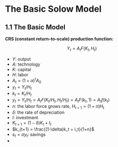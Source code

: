 
# The Basic Solow Model

## 1.1 The Basic Model

**CRS (constant return-to-scale) production function:**

$$Y_t = A_t F(K_t, H_t)$$

- $Y$: output
- $A$: technology
- $K$: capital
- $H$: labor
- $A_t = (1+\alpha)^t A_0$
- $y_t = Y_t / H_t$
- $k_t = K_t / H_t$
- $y_t = Y_t / H_t = A_t F(K_t / H_t, H_t / H_t) =A_t F(k_t, 1) = A_t f(k_t)$
- $n$: the labor force grows rate, $H_{t+1} = (1+n)H_t$
- $\delta$: the rate of depreciation
- $I$: investment
- $K_{t+1} = (1-\delta) K_t + I_t$
- $k_{t+1} = \frac{(1-\delta)k_t + i_t}{1+n}$
- $s_t = \sigma y_t$: savings
- 

